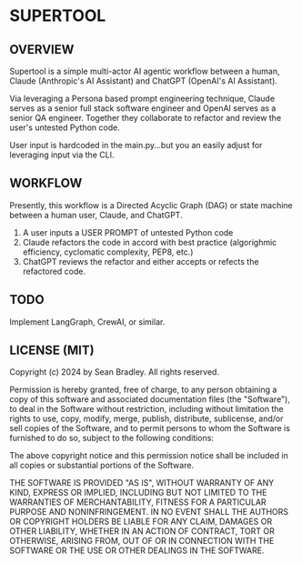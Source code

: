 # SUPERTOOL

## OVERVIEW

Supertool is a simple multi-actor AI agentic workflow between a human, Claude 
(Anthropic's AI Assistant) and ChatGPT (OpenAI's AI Assistant).

Via leveraging a Persona based prompt engineering technique, Claude serves as a 
senior full stack software engineer and OpenAI serves as a senior QA engineer. 
Together they collaborate to refactor and review the user's untested Python code.

User input is hardcoded in the main.py...but you an easily adjust for leveraging 
input via the CLI.

## WORKFLOW

Presently, this workflow is a Directed Acyclic Graph (DAG) or state machine between 
a human user, Claude, and ChatGPT.

1. A user inputs a USER PROMPT of untested Python code
2. Claude refactors the code in accord with best practice (algorighmic efficiency, 
cyclomatic complexity, PEP8, etc.)
3. ChatGPT reviews the refactor and either accepts or refects the refactored code.

## TODO

Implement LangGraph, CrewAI, or similar.

## LICENSE (MIT)

Copyright (c) 2024 by Sean Bradley. All rights reserved.

Permission is hereby granted, free of charge, to any person obtaining a copy of this software and associated documentation files (the "Software"), to deal in the Software without restriction, including without limitation the rights to use, copy, modify, merge, publish, distribute, sublicense, and/or sell copies of the Software, and to permit persons to whom the Software is furnished to do so, subject to the following conditions:

The above copyright notice and this permission notice shall be included in all copies or substantial portions of the Software.

THE SOFTWARE IS PROVIDED "AS IS", WITHOUT WARRANTY OF ANY KIND, EXPRESS OR IMPLIED, INCLUDING BUT NOT LIMITED TO THE WARRANTIES OF MERCHANTABILITY, FITNESS FOR A PARTICULAR PURPOSE AND NONINFRINGEMENT. IN NO EVENT SHALL THE AUTHORS OR COPYRIGHT HOLDERS BE LIABLE FOR ANY CLAIM, DAMAGES OR OTHER LIABILITY, WHETHER IN AN ACTION OF CONTRACT, TORT OR OTHERWISE, ARISING FROM, OUT OF OR IN CONNECTION WITH THE SOFTWARE OR THE USE OR OTHER DEALINGS IN THE SOFTWARE.


